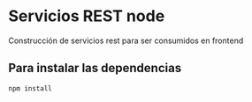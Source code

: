 # Servicios REST node
Construcción de servicios rest para ser consumidos en frontend
## Para instalar las dependencias
```
npm install
```